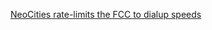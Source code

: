 ---
layout: post
wordpress_id: 1713
wordpress_url: http://noesbueno.com/archives/1713
date: '2014-05-10 14:32:38 -0500'
date_gmt: '2014-05-10 19:32:38 -0500'
body: |
  <p><a href="https://neocities.org/blog/the-fcc-is-now-rate-limited">NeoCities rate-limits the FCC to dialup speeds</a></p>
---